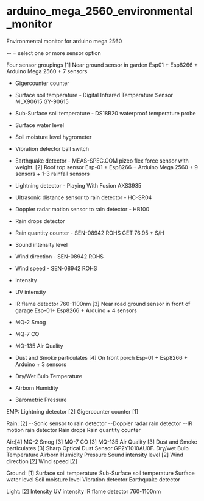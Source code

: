 # arduino_mega_2560_environmental_monitor
Environmental monitor for arduino mega 2560



-- = select one or more sensor option

Four sensor groupings
[1] Near ground sensor in garden
  Esp01 + Esp8266 + Arduino Mega 2560 + 7 sensors
  - Gigercounter counter
  - Surface soil temperature - Digital Infrared Temperature Sensor MLX90615 GY-90615
  - Sub-Surface soil temperature - DS18B20 waterproof temperature probe
  - Surface water level
  - Soil moisture level hygrometer
  - Vibration detector ball switch 

  - Earthquake detector - MEAS-SPEC.COM pizeo flex force sensor with weight.
[2] Roof top sensor
  Esp-01 + Esp8266 + Arduino Mega 2560 + 9 sensors + 1-3 rainfall sensors
  - Lightning detector - Playing With Fusion AXS3935 
  - Ultrasonic distance sensor to rain detector - HC-SR04
  - Doppler radar motion sensor to rain detector - HB100
  - Rain drops detector
  - Rain quantity counter - SEN-08942 ROHS GET 76.95 + S/H
  - Sound intensity level
  - Wind direction - SEN-08942 ROHS
 
  - Wind speed - SEN-08942 ROHS
 
  - Intensity
  - UV intensity 
  - IR flame detector 760-1100nm
[3] Near road ground sensor in front of garage
  Esp-01+ Esp8266 + Arduino + 4 sensors
  - MQ-2 Smog
  - MQ-7 CO
  - MQ-135 Air Quality
  - Dust and Smoke particulates
[4] On front porch
  Esp-01 + Esp8266 + Arduino + 3 sensors
  - Dry/Wet Bulb Temperature
  - Airborn Humidity
  - Barometric Pressure

EMP:
Lightning detector [2]
Gigercounter counter [1]

Rain: [2]
--Sonic sensor to rain detector
--Doppler radar rain detector
--IR motion rain detector
Rain drops 
Rain quantity counter

Air:[4]
MQ-2 Smog [3]
MQ-7 CO [3]
MQ-135 Air Quality [3]
Dust and Smoke particulates [3] Sharp Optical Dust Sensor GP2Y1010AU0F.
Dry/wet Bulb Temperature
Airborn Humidity
Pressure
Sound intensity level [2]
Wind direction [2]
Wind speed [2]

Ground: [1]
Surface soil temperature
Sub-Surface soil temperature
Surface water level
Soil moisture level
Vibration detector
Earthquake detector

Light: [2]
Intensity
UV intensity 
IR flame detector 760-1100nm
